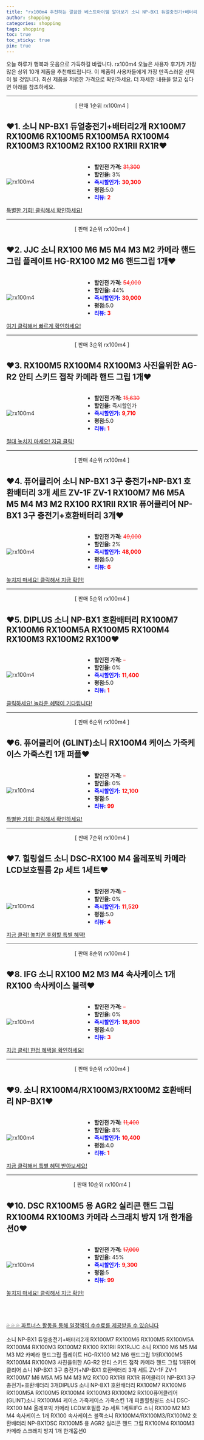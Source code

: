 ```yaml
---
title: "rx100m4 추천하는 깔끔한 베스트아이템 알아보기 소니 NP-BX1 듀얼충전기+배터리2개 RX100M7 RX100M6"
author: shopping
categories: shopping
tags: shopping
toc: true
toc_sticky: true
pin: true
---
```

오늘 하루가 행복과 웃음으로 가득하길 바랍니다. rx100m4 오늘은 사용자 후기가 가장 많은 상위 10개 제품을 추천해드립니다. 이 제품이 사용자들에게 가장 만족스러운 선택이 될 것입니다. 최신 제품을 저렴한 가격으로 확인하세요. 더 자세한 내용을 알고 싶다면 아래를 참조하세요.

---
<p class="toplist" style="margin: 0 auto; display: block; width: fit-content;">[ 판매 1순위 rx100m4 ]</p>

<h2><strong>❤️1. 소니 NP-BX1 듀얼충전기+배터리2개 RX100M7 RX100M6 RX100M5 RX100M5A RX100M4 RX100M3 RX100M2 RX100 RX1RII RX1R❤️</strong></h2>

<div style="display: flex; align-items: center;">
    <div style="flex: 0.4;">
        <img src="https://thumbnail6.coupangcdn.com/thumbnails/remote/230x230ex/image/vendor_inventory/a789/0eee7f1b773cbb6f487a45bdcbc8082110ba755fcf646a49a84f4eae44b8.jpg" alt="rx100m4" style="max-width: 100%;">
    </div>
    <div style="flex: 0.6; margin-left: 10px;">
        <ul>
            <li><strong>할인전 가격:</strong> <del style="color: red;">31,300</del></li>
            <li><strong>할인율:</strong> 3%</li>
            <li><span style='color:blue'><strong>즉시할인가:</strong></span> <span style='color:red'><strong>30,300</strong></span></li>
            <li><strong>평점:</strong>5.0</li>
            <li><span style='color:blue'><strong>리뷰:</strong></span> <span style='color:red'><strong>2</strong></span></li>
        </ul>
    </div>
</div>
<div class="center">
    <a href="https://William4Davisa.github.io?lptag=AF9450613&subid=githubio&pageKey=6579459156&traceid=V0-153&itemId=14800101456&vendorItemId=82039881380" class="myButton">
        특별한 기회! 클릭해서 확인하세요!
    </a>
</div>


---
<p class="toplist" style="margin: 0 auto; display: block; width: fit-content;">[ 판매 2순위 rx100m4 ]</p>

<h2><strong>❤️2. JJC 소니 RX100 M6 M5 M4 M3 M2 카메라 핸드그립 플레이트 HG-RX100 M2 M6 핸드그립 1개❤️</strong></h2>

<div style="display: flex; align-items: center;">
    <div style="flex: 0.4;">
        <img src="https://thumbnail8.coupangcdn.com/thumbnails/remote/230x230ex/image/vendor_inventory/005c/04aff413589ceabaee520572f36b308271044e0cc276beee9c8411ff73f6.jpg" alt="rx100m4" style="max-width: 100%;">
    </div>
    <div style="flex: 0.6; margin-left: 10px;">
        <ul>
            <li><strong>할인전 가격:</strong> <del style="color: red;">54,000</del></li>
            <li><strong>할인율:</strong> 44%</li>
            <li><span style='color:blue'><strong>즉시할인가:</strong></span> <span style='color:red'><strong>30,000</strong></span></li>
            <li><strong>평점:</strong>5.0</li>
            <li><span style='color:blue'><strong>리뷰:</strong></span> <span style='color:red'><strong>3</strong></span></li>
        </ul>
    </div>
</div>
<div class="center">
    <a href="https://William4Davisa.github.io?lptag=AF9450613&subid=githubio&pageKey=6031602121&traceid=V0-153&itemId=11000114679&vendorItemId=78279798647" class="myButton">
        여기 클릭해서 빠르게 확인하세요!
    </a>
</div>


---
<p class="toplist" style="margin: 0 auto; display: block; width: fit-content;">[ 판매 3순위 rx100m4 ]</p>

<h2><strong>❤️3. RX100M5 RX100M4 RX100M3 사진을위한 AG-R2 안티 스키드 접착 카메라 핸드 그립 1개❤️</strong></h2>

<div style="display: flex; align-items: center;">
    <div style="flex: 0.4;">
        <img src="https://thumbnail8.coupangcdn.com/thumbnails/remote/230x230ex/image/vendor_inventory/ae41/487f60b156b6f4d85363e9f5932be3a741d0b918f35a57822dc1947a20b8.jpg" alt="rx100m4" style="max-width: 100%;">
    </div>
    <div style="flex: 0.6; margin-left: 10px;">
        <ul>
            <li><strong>할인전 가격:</strong> <del style="color: red;">15,630</del></li>
            <li><strong>할인율:</strong> 즉시할인가</li>
            <li><span style='color:blue'><strong>즉시할인가:</strong></span> <span style='color:red'><strong>9,710</strong></span></li>
            <li><strong>평점:</strong>5.0</li>
            <li><span style='color:blue'><strong>리뷰:</strong></span> <span style='color:red'><strong>1</strong></span></li>
        </ul>
    </div>
</div>
<div class="center">
    <a href="https://William4Davisa.github.io?lptag=AF9450613&subid=githubio&pageKey=7077036917&traceid=V0-153&itemId=17593516393&vendorItemId=87150484819" class="myButton">
        절대 놓치지 마세요! 지금 클릭!
    </a>
</div>


---
<p class="toplist" style="margin: 0 auto; display: block; width: fit-content;">[ 판매 4순위 rx100m4 ]</p>

<h2><strong>❤️4. 퓨어클리어 소니 NP-BX1 3구 충전기+NP-BX1 호환배터리 3개 세트 ZV-1F ZV-1 RX100M7 M6 M5A M5 M4 M3 M2 RX100 RX1RII RX1R 퓨어클리어 NP-BX1 3구 충전기+호환배터리 3개❤️</strong></h2>

<div style="display: flex; align-items: center;">
    <div style="flex: 0.4;">
        <img src="https://thumbnail10.coupangcdn.com/thumbnails/remote/230x230ex/image/vendor_inventory/5002/6a23e4ec730487bbab9dac4166cb12b8726d5c411d633a85d4f24626009e.jpg" alt="rx100m4" style="max-width: 100%;">
    </div>
    <div style="flex: 0.6; margin-left: 10px;">
        <ul>
            <li><strong>할인전 가격:</strong> <del style="color: red;">49,000</del></li>
            <li><strong>할인율:</strong> 2%</li>
            <li><span style='color:blue'><strong>즉시할인가:</strong></span> <span style='color:red'><strong>48,000</strong></span></li>
            <li><strong>평점:</strong>5.0</li>
            <li><span style='color:blue'><strong>리뷰:</strong></span> <span style='color:red'><strong>6</strong></span></li>
        </ul>
    </div>
</div>
<div class="center">
    <a href="https://William4Davisa.github.io?lptag=AF9450613&subid=githubio&pageKey=7227869677&traceid=V0-153&itemId=18332956807&vendorItemId=87266129886" class="myButton">
        놓치지 마세요! 클릭해서 지금 확인!
    </a>
</div>


---
<p class="toplist" style="margin: 0 auto; display: block; width: fit-content;">[ 판매 5순위 rx100m4 ]</p>

<h2><strong>❤️5. DIPLUS 소니 NP-BX1 호환배터리 RX100M7 RX100M6 RX100M5A RX100M5 RX100M4 RX100M3 RX100M2 RX100❤️</strong></h2>

<div style="display: flex; align-items: center;">
    <div style="flex: 0.4;">
        <img src="https://thumbnail9.coupangcdn.com/thumbnails/remote/230x230ex/image/vendor_inventory/69a9/d0d3fa733f01267d77fa8479fcc211af953a0314fdf387506d4cc46e1b9f.jpg" alt="rx100m4" style="max-width: 100%;">
    </div>
    <div style="flex: 0.6; margin-left: 10px;">
        <ul>
            <li><strong>할인전 가격:</strong> <del style="color: red;">-</del></li>
            <li><strong>할인율:</strong> 0%</li>
            <li><span style='color:blue'><strong>즉시할인가:</strong></span> <span style='color:red'><strong>11,400</strong></span></li>
            <li><strong>평점:</strong>5.0</li>
            <li><span style='color:blue'><strong>리뷰:</strong></span> <span style='color:red'><strong>1</strong></span></li>
        </ul>
    </div>
</div>
<div class="center">
    <a href="https://William4Davisa.github.io?lptag=AF9450613&subid=githubio&pageKey=5416754774&traceid=V0-153&itemId=8166980000&vendorItemId=75455153929" class="myButton">
        클릭하세요! 놀라운 혜택이 기다립니다!
    </a>
</div>


---
<p class="toplist" style="margin: 0 auto; display: block; width: fit-content;">[ 판매 6순위 rx100m4 ]</p>

<h2><strong>❤️6. 퓨어클리어 (GLINT)소니 RX100M4 케이스 가죽케이스 가죽스킨 1개 퍼플❤️</strong></h2>

<div style="display: flex; align-items: center;">
    <div style="flex: 0.4;">
        <img src="https://thumbnail6.coupangcdn.com/thumbnails/remote/230x230ex/image/vendor_inventory/fb78/57ec01692dec5a5f1de856b976191802d76715c8cc449dba24765c03b376.jpg" alt="rx100m4" style="max-width: 100%;">
    </div>
    <div style="flex: 0.6; margin-left: 10px;">
        <ul>
            <li><strong>할인전 가격:</strong> <del style="color: red;">-</del></li>
            <li><strong>할인율:</strong> 0%</li>
            <li><span style='color:blue'><strong>즉시할인가:</strong></span> <span style='color:red'><strong>12,100</strong></span></li>
            <li><strong>평점:</strong>5</li>
            <li><span style='color:blue'><strong>리뷰:</strong></span> <span style='color:red'><strong>99</strong></span></li>
        </ul>
    </div>
</div>
<div class="center">
    <a href="https://William4Davisa.github.io?lptag=AF9450613&subid=githubio&pageKey=209792352&traceid=V0-153&itemId=624108888&vendorItemId=4639061835" class="myButton">
        특별한 기회! 클릭해서 확인하세요!
    </a>
</div>


---
<p class="toplist" style="margin: 0 auto; display: block; width: fit-content;">[ 판매 7순위 rx100m4 ]</p>

<h2><strong>❤️7. 힐링쉴드 소니 DSC-RX100 M4 올레포빅 카메라 LCD보호필름 2p 세트 1세트❤️</strong></h2>

<div style="display: flex; align-items: center;">
    <div style="flex: 0.4;">
        <img src="https://thumbnail10.coupangcdn.com/thumbnails/remote/230x230ex/image/rs_quotation_api/4674/7b964feba8478eafe110ea998322ba949fc003bcd3577d13b6636c199c72.jpg" alt="rx100m4" style="max-width: 100%;">
    </div>
    <div style="flex: 0.6; margin-left: 10px;">
        <ul>
            <li><strong>할인전 가격:</strong> <del style="color: red;">-</del></li>
            <li><strong>할인율:</strong> 0%</li>
            <li><span style='color:blue'><strong>즉시할인가:</strong></span> <span style='color:red'><strong>11,520</strong></span></li>
            <li><strong>평점:</strong>5.0</li>
            <li><span style='color:blue'><strong>리뷰:</strong></span> <span style='color:red'><strong>4</strong></span></li>
        </ul>
    </div>
</div>
<div class="center">
    <a href="https://William4Davisa.github.io?lptag=AF9450613&subid=githubio&pageKey=2371712077&traceid=V0-153&itemId=4129878668&vendorItemId=72113802823" class="myButton">
        지금 클릭! 놓치면 후회할 특별 혜택!
    </a>
</div>


---
<p class="toplist" style="margin: 0 auto; display: block; width: fit-content;">[ 판매 8순위 rx100m4 ]</p>

<h2><strong>❤️8. IFG 소니 RX100 M2 M3 M4 속사케이스 1개 RX100 속사케이스 블랙❤️</strong></h2>

<div style="display: flex; align-items: center;">
    <div style="flex: 0.4;">
        <img src="https://thumbnail9.coupangcdn.com/thumbnails/remote/230x230ex/image/vendor_inventory/images/2018/12/24/13/3/23f19c7a-8a31-4072-8cdb-8f96f301c858.jpg" alt="rx100m4" style="max-width: 100%;">
    </div>
    <div style="flex: 0.6; margin-left: 10px;">
        <ul>
            <li><strong>할인전 가격:</strong> <del style="color: red;">-</del></li>
            <li><strong>할인율:</strong> 0%</li>
            <li><span style='color:blue'><strong>즉시할인가:</strong></span> <span style='color:red'><strong>18,800</strong></span></li>
            <li><strong>평점:</strong>4.0</li>
            <li><span style='color:blue'><strong>리뷰:</strong></span> <span style='color:red'><strong>3</strong></span></li>
        </ul>
    </div>
</div>
<div class="center">
    <a href="https://William4Davisa.github.io?lptag=AF9450613&subid=githubio&pageKey=170724744&traceid=V0-153&itemId=488344508&vendorItemId=4234046267" class="myButton">
        지금 클릭! 한정 혜택을 확인하세요!
    </a>
</div>


---
<p class="toplist" style="margin: 0 auto; display: block; width: fit-content;">[ 판매 9순위 rx100m4 ]</p>

<h2><strong>❤️9. 소니 RX100M4/RX100M3/RX100M2 호환배터리 NP-BX1❤️</strong></h2>

<div style="display: flex; align-items: center;">
    <div style="flex: 0.4;">
        <img src="https://thumbnail9.coupangcdn.com/thumbnails/remote/230x230ex/image/vendor_inventory/69a9/d0d3fa733f01267d77fa8479fcc211af953a0314fdf387506d4cc46e1b9f.jpg" alt="rx100m4" style="max-width: 100%;">
    </div>
    <div style="flex: 0.6; margin-left: 10px;">
        <ul>
            <li><strong>할인전 가격:</strong> <del style="color: red;">11,400</del></li>
            <li><strong>할인율:</strong> 8%</li>
            <li><span style='color:blue'><strong>즉시할인가:</strong></span> <span style='color:red'><strong>10,400</strong></span></li>
            <li><strong>평점:</strong>4.0</li>
            <li><span style='color:blue'><strong>리뷰:</strong></span> <span style='color:red'><strong>1</strong></span></li>
        </ul>
    </div>
</div>
<div class="center">
    <a href="https://William4Davisa.github.io?lptag=AF9450613&subid=githubio&pageKey=5388061972&traceid=V0-153&itemId=8025524942&vendorItemId=81444468439" class="myButton">
        지금 클릭해서 특별 혜택 받아보세요!
    </a>
</div>


---
<p class="toplist" style="margin: 0 auto; display: block; width: fit-content;">[ 판매 10순위 rx100m4 ]</p>

<h2><strong>❤️10. DSC RX100M5 용 AGR2 실리콘 핸드 그립 RX100M4 RX100M3 카메라 스크래치 방지 1개 한개옵션0❤️</strong></h2>

<div style="display: flex; align-items: center;">
    <div style="flex: 0.4;">
        <img src="https://thumbnail10.coupangcdn.com/thumbnails/remote/230x230ex/image/vendor_inventory/da08/20ac427faa157586cf21cd9274a61714f8479cbd5d606034e4f857bd2add.jpg" alt="rx100m4" style="max-width: 100%;">
    </div>
    <div style="flex: 0.6; margin-left: 10px;">
        <ul>
            <li><strong>할인전 가격:</strong> <del style="color: red;">17,000</del></li>
            <li><strong>할인율:</strong> 45%</li>
            <li><span style='color:blue'><strong>즉시할인가:</strong></span> <span style='color:red'><strong>9,300</strong></span></li>
            <li><strong>평점:</strong>5</li>
            <li><span style='color:blue'><strong>리뷰:</strong></span> <span style='color:red'><strong>99</strong></span></li>
        </ul>
    </div>
</div>
<div class="center">
    <a href="https://William4Davisa.github.io?lptag=AF9450613&subid=githubio&pageKey=7077036940&traceid=V0-153&itemId=17593516462&vendorItemId=90554931518" class="myButton">
        놓치지 마세요! 클릭해서 지금 확인!
    </a>
</div>

<br><br><br>[💦 💦 💦 파트너스 활동을 통해 일정액의 수수료를 제공받을 수 있습니다](https://link.coupang.com/a/bcpT2c)<br><br>소니 NP-BX1 듀얼충전기+배터리2개 RX100M7 RX100M6 RX100M5 RX100M5A RX100M4 RX100M3 RX100M2 RX100 RX1RII RX1RJJC 소니 RX100 M6 M5 M4 M3 M2 카메라 핸드그립 플레이트 HG-RX100 M2 M6 핸드그립 1개RX100M5 RX100M4 RX100M3 사진을위한 AG-R2 안티 스키드 접착 카메라 핸드 그립 1개퓨어클리어 소니 NP-BX1 3구 충전기+NP-BX1 호환배터리 3개 세트 ZV-1F ZV-1 RX100M7 M6 M5A M5 M4 M3 M2 RX100 RX1RII RX1R 퓨어클리어 NP-BX1 3구 충전기+호환배터리 3개DIPLUS 소니 NP-BX1 호환배터리 RX100M7 RX100M6 RX100M5A RX100M5 RX100M4 RX100M3 RX100M2 RX100퓨어클리어 (GLINT)소니 RX100M4 케이스 가죽케이스 가죽스킨 1개 퍼플힐링쉴드 소니 DSC-RX100 M4 올레포빅 카메라 LCD보호필름 2p 세트 1세트IFG 소니 RX100 M2 M3 M4 속사케이스 1개 RX100 속사케이스 블랙소니 RX100M4/RX100M3/RX100M2 호환배터리 NP-BX1DSC RX100M5 용 AGR2 실리콘 핸드 그립 RX100M4 RX100M3 카메라 스크래치 방지 1개 한개옵션0